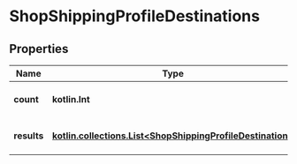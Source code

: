 
# ShopShippingProfileDestinations

## Properties
| Name | Type | Description | Notes |
| ------------ | ------------- | ------------- | ------------- |
| **count** | **kotlin.Int** | The number of results. |  [optional] |
| **results** | [**kotlin.collections.List&lt;ShopShippingProfileDestination&gt;**](ShopShippingProfileDestination.md) | The list of requested resources. |  [optional] |



